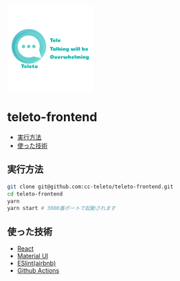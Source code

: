![teleto-logo](.github/images/logo_with_text.png)

# teleto-frontend

- [実行方法](#実行方法)
- [使った技術](#使った技術)

## 実行方法

```bash
git clone git@github.com:cc-teleto/teleto-frontend.git
cd teleto-frontend
yarn
yarn start # 3000番ポートで起動されます
```

## 使った技術
- [React](https://ja.reactjs.org/)
- [Material UI](https://material-ui.com/)
- [ESlint(airbnb)](https://github.com/airbnb/javascript/tree/master/packages/eslint-config-airbnb)
- [Github Actions](https://github.co.jp/features/actions)